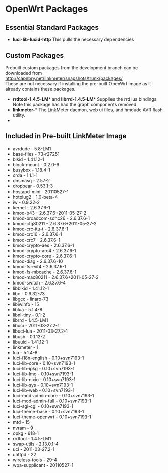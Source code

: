 # OpenWrt Packages

## Essential Standard Packages
* **luci-lib-lucid-http** This pulls the necessary dependencies

## Custom Packages
Prebuilt custom packages from the development branch can be downloaded from  
<http://capnbry.net/linkmeter/snapshots/trunk/packages/>  
These are not necessary if installing the pre-built OpenWrt image as it already contains these packages.

* **rrdtool-1.4.5-LM*** and **librrd-1.4.5-LM*** Supplies the rrd lua bindings.  Note this package has had the graph components removed.
* **linkmeter-*** The LinkMeter daemon, web ui files, and hmdude AVR flash utility.
* 

## Included in Pre-built LinkMeter Image
* avrdude - 5.8-LM1
* base-files - 73-r27251
* blkid - 1.41.12-1
* block-mount - 0.2.0-6
* busybox - 1.18.4-1
* crda - 1.1.1-1
* dnsmasq - 2.57-2
* dropbear - 0.53.1-3
* hostapd-mini - 20110527-1
* hotplug2 - 1.0-beta-4
* iw - 0.9.22-2
* kernel - 2.6.37.6-1
* kmod-b43 - 2.6.37.6+2011-05-27-2
* kmod-broadcom-sdhc26 - 2.6.37.6-1
* kmod-cfg80211 - 2.6.37.6+2011-05-27-2
* kmod-crc-itu-t - 2.6.37.6-1
* kmod-crc16 - 2.6.37.6-1
* kmod-crc7 - 2.6.37.6-1
* kmod-crypto-aes - 2.6.37.6-1
* kmod-crypto-arc4 - 2.6.37.6-1
* kmod-crypto-core - 2.6.37.6-1
* kmod-diag - 2.6.37.6-10
* kmod-fs-ext4 - 2.6.37.6-1
* kmod-fs-mbcache - 2.6.37.6-1
* kmod-mac80211 - 2.6.37.6+2011-05-27-2
* kmod-switch - 2.6.37.6-4
* libblkid - 1.41.12-1
* libc - 0.9.32-73
* libgcc - linaro-73
* libiwinfo - 15
* liblua - 5.1.4-8
* libnl-tiny - 0.1-2
* librrd - 1.4.5-LM1
* libuci - 2011-03-27.2-1
* libuci-lua - 2011-03-27.2-1
* libusb - 0.1.12-2
* libuuid - 1.41.12-1
* linkmeter - 1
* lua - 5.1.4-8
* luci-i18n-english - 0.10+svn7193-1
* luci-lib-core - 0.10+svn7193-1
* luci-lib-ipkg - 0.10+svn7193-1
* luci-lib-lmo - 0.10+svn7193-1
* luci-lib-nixio - 0.10+svn7193-1
* luci-lib-sys - 0.10+svn7193-1
* luci-lib-web - 0.10+svn7193-1
* luci-mod-admin-core - 0.10+svn7193-1
* luci-mod-admin-full - 0.10+svn7193-1
* luci-sgi-cgi - 0.10+svn7193-1
* luci-theme-base - 0.10+svn7193-1
* luci-theme-openwrt - 0.10+svn7193-1
* mtd - 15
* nvram - 9
* opkg - 618-1
* rrdtool - 1.4.5-LM1
* swap-utils - 2.13.0.1-4
* uci - 2011-03-27.2-1
* uhttpd - 22
* wireless-tools - 29-4
* wpa-supplicant - 20110527-1
